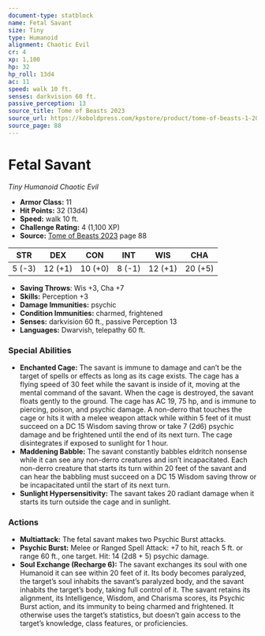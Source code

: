 ```yaml
---
document-type: statblock
name: Fetal Savant
size: Tiny
type: Humanoid
alignment: Chaotic Evil
cr: 4
xp: 1,100
hp: 32
hp_roll: 13d4
ac: 11
speed: walk 10 ft.
senses: darkvision 60 ft. 
passive_perception: 13
source_title: Tome of Beasts 2023
source_url: https://koboldpress.com/kpstore/product/tome-of-beasts-1-2023-edition/
source_page: 88
---
```


# Fetal Savant

*Tiny* *Humanoid* *Chaotic Evil*

- **Armor Class:** 11
- **Hit Points:** 32 (13d4)
- **Speed:** walk 10 ft.
- **Challenge Rating:** 4 (1,100 XP)
- **Source:** [Tome of Beasts 2023](https://koboldpress.com/kpstore/product/tome-of-beasts-1-2023-edition/) page 88

| STR | DEX | CON | INT | WIS | CHA |
| --- | --- | --- | --- | --- | --- |
| 5 (-3) | 12 (+1) | 10 (+0) | 8 (-1) | 12 (+1) | 20 (+5) |

- **Saving Throws**: Wis +3, Cha +7
- **Skills:** Perception +3
- **Damage Immunities:** psychic
- **Condition Immunities:** charmed, frightened
- **Senses:** darkvision 60 ft., passive Perception 13
- **Languages:** Dwarvish, telepathy 60 ft.

### Special Abilities

- **Enchanted Cage:** The savant is immune to damage and can’t be the target of spells or effects as long as its cage exists. The cage has a flying speed of 30 feet while the savant is inside of it, moving at the mental command of the savant. When the cage is destroyed, the savant floats gently to the ground. The cage has AC 19, 75 hp, and is immune to piercing, poison, and psychic damage. A non-derro that touches the cage or hits it with a melee weapon attack while within 5 feet of it must succeed on a DC 15 Wisdom saving throw or take 7 (2d6) psychic damage and be frightened until the end of its next turn. The cage disintegrates if exposed to sunlight for 1 hour.
- **Maddening Babble:** The savant constantly babbles eldritch nonsense while it can see any non-derro creatures and isn’t incapacitated. Each non-derro creature that starts its turn within 20 feet of the savant and can hear the babbling must succeed on a DC 15 Wisdom saving throw or be incapacitated until the start of its next turn.
- **Sunlight Hypersensitivity:** The savant takes 20 radiant damage when it starts its turn outside the cage and in sunlight.

### Actions

- **Multiattack:** The fetal savant makes two Psychic Burst attacks.
- **Psychic Burst:** Melee or Ranged Spell Attack: +7 to hit, reach 5 ft. or range 60 ft., one target. Hit: 14 (2d8 + 5) psychic damage.
- **Soul Exchange (Recharge 6):** The savant exchanges its soul with one Humanoid it can see within 20 feet of it. Its body becomes paralyzed, the target’s soul inhabits the savant’s paralyzed body, and the savant inhabits the target’s body, taking full control of it. The savant retains its alignment, its Intelligence, Wisdom, and Charisma scores, its Psychic Burst action, and its immunity to being charmed and frightened. It otherwise uses the target’s statistics, but doesn’t gain access to the target’s knowledge, class features, or proficiencies.
